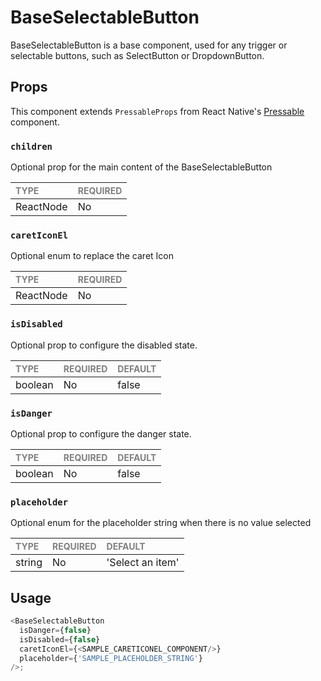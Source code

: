 # BaseSelectableButton

BaseSelectableButton is a base component, used for any trigger or selectable buttons, such as SelectButton or DropdownButton.

## Props

This component extends `PressableProps` from React Native's [Pressable](https://reactnative.dev/docs/pressable) component.

### `children`

Optional prop for the main content of the BaseSelectableButton

| <span style="color:gray;font-size:14px">TYPE</span> | <span style="color:gray;font-size:14px">REQUIRED</span> |
| :-------------------------------------------------- | :------------------------------------------------------ |
| ReactNode                                           | No                                                     |

### `caretIconEl`

Optional enum to replace the caret Icon

| <span style="color:gray;font-size:14px">TYPE</span> | <span style="color:gray;font-size:14px">REQUIRED</span> |
| :-------------------------------------------------- | :------------------------------------------------------ |
| ReactNode                                           | No                                                     |

### `isDisabled`

Optional prop to configure the disabled state.

| <span style="color:gray;font-size:14px">TYPE</span> | <span style="color:gray;font-size:14px">REQUIRED</span> | <span style="color:gray;font-size:14px">DEFAULT</span> |
| :-------------------------------------------------- | :------------------------------------------------------ | :----------------------------------------------------- |
| boolean                                             | No                                                      | false                                                   |

### `isDanger`

Optional prop to configure the danger state.

| <span style="color:gray;font-size:14px">TYPE</span> | <span style="color:gray;font-size:14px">REQUIRED</span> | <span style="color:gray;font-size:14px">DEFAULT</span> |
| :-------------------------------------------------- | :------------------------------------------------------ | :----------------------------------------------------- |
| boolean                                             | No                                                      | false                                                   |

### `placeholder`

Optional enum for the placeholder string when there is no value selected

| <span style="color:gray;font-size:14px">TYPE</span> | <span style="color:gray;font-size:14px">REQUIRED</span> | <span style="color:gray;font-size:14px">DEFAULT</span> |
| :-------------------------------------------------- | :------------------------------------------------------ | :----------------------------------------------------- |
| string                                                | No                                                     | 'Select an item'                                                     |

## Usage

```javascript
<BaseSelectableButton
  isDanger={false}
  isDisabled={false}
  caretIconEl={<SAMPLE_CARETICONEL_COMPONENT/>}
  placeholder={'SAMPLE_PLACEHOLDER_STRING'}
/>;
```
